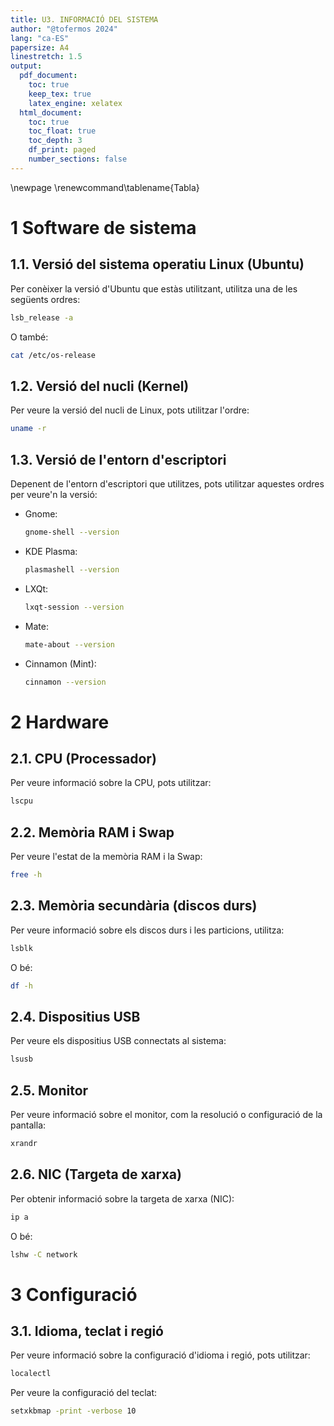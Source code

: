 ```yaml
---
title: U3. INFORMACIÓ DEL SISTEMA
author: "@tofermos 2024"
lang: "ca-ES"
papersize: A4
linestretch: 1.5
output:
  pdf_document:
    toc: true
    keep_tex: true
    latex_engine: xelatex
  html_document:
    toc: true
    toc_float: true
    toc_depth: 3
    df_print: paged
    number_sections: false
---
```


\newpage
\renewcommand\tablename{Tabla}

# 1 Software de sistema

## 1.1. Versió del sistema operatiu Linux (Ubuntu)

Per conèixer la versió d'Ubuntu que estàs utilitzant, utilitza una de les següents ordres:

```bash
lsb_release -a
```

O també:

```bash
cat /etc/os-release
```

## 1.2. Versió del nucli (Kernel)
Per veure la versió del nucli de Linux, pots utilitzar l'ordre:

```bash
uname -r
```

## 1.3. Versió de l'entorn d'escriptori
Depenent de l'entorn d'escriptori que utilitzes, pots utilitzar aquestes ordres per veure'n la versió:

- Gnome:
  ```bash
  gnome-shell --version
  ```
- KDE Plasma:
  ```bash
  plasmashell --version
  ```
- LXQt:
  ```bash
  lxqt-session --version
  ```
- Mate:
  ```bash
  mate-about --version
  ```
- Cinnamon (Mint):
  ```bash
  cinnamon --version
  ```

# 2 Hardware

## 2.1. CPU (Processador)
Per veure informació sobre la CPU, pots utilitzar:

```bash
lscpu
```

## 2.2. Memòria RAM i Swap
Per veure l'estat de la memòria RAM i la Swap:

```bash
free -h
```

## 2.3. Memòria secundària (discos durs)
Per veure informació sobre els discos durs i les particions, utilitza:

```bash
lsblk
```

O bé:

```bash
df -h
```

## 2.4. Dispositius USB
Per veure els dispositius USB connectats al sistema:

```bash
lsusb
```

## 2.5. Monitor
Per veure informació sobre el monitor, com la resolució o configuració de la pantalla:

```bash
xrandr
```

## 2.6. NIC (Targeta de xarxa)
Per obtenir informació sobre la targeta de xarxa (NIC):

```bash
ip a
```

O bé:

```bash
lshw -C network
```

# 3 Configuració

## 3.1. Idioma, teclat i regió
Per veure informació sobre la configuració d'idioma i regió, pots utilitzar:

```bash
localectl
```

Per veure la configuració del teclat:

```bash
setxkbmap -print -verbose 10
```

